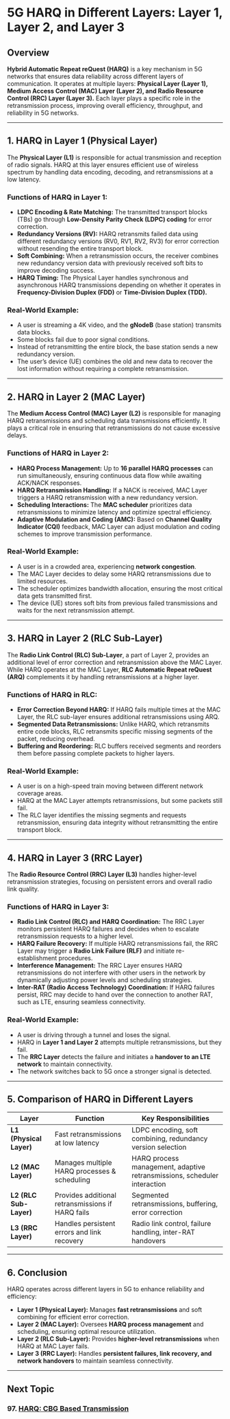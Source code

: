 # 5G HARQ in Different Layers: Layer 1, Layer 2, and Layer 3

## Overview
**Hybrid Automatic Repeat reQuest (HARQ)** is a key mechanism in 5G networks that ensures data reliability across different layers of communication. It operates at multiple layers: **Physical Layer (Layer 1), Medium Access Control (MAC) Layer (Layer 2), and Radio Resource Control (RRC) Layer (Layer 3).** Each layer plays a specific role in the retransmission process, improving overall efficiency, throughput, and reliability in 5G networks.

---
## 1. HARQ in Layer 1 (Physical Layer)
The **Physical Layer (L1)** is responsible for actual transmission and reception of radio signals. HARQ at this layer ensures efficient use of wireless spectrum by handling data encoding, decoding, and retransmissions at a low latency.

### **Functions of HARQ in Layer 1:**
- **LDPC Encoding & Rate Matching:** The transmitted transport blocks (TBs) go through **Low-Density Parity Check (LDPC) coding** for error correction.
- **Redundancy Versions (RV):** HARQ retransmits failed data using different redundancy versions (RV0, RV1, RV2, RV3) for error correction without resending the entire transport block.
- **Soft Combining:** When a retransmission occurs, the receiver combines new redundancy version data with previously received soft bits to improve decoding success.
- **HARQ Timing:** The Physical Layer handles synchronous and asynchronous HARQ transmissions depending on whether it operates in **Frequency-Division Duplex (FDD)** or **Time-Division Duplex (TDD).**

### **Real-World Example:**
- A user is streaming a 4K video, and the **gNodeB** (base station) transmits data blocks.
- Some blocks fail due to poor signal conditions.
- Instead of retransmitting the entire block, the base station sends a new redundancy version.
- The user’s device (UE) combines the old and new data to recover the lost information without requiring a complete retransmission.

---
## 2. HARQ in Layer 2 (MAC Layer)
The **Medium Access Control (MAC) Layer (L2)** is responsible for managing HARQ retransmissions and scheduling data transmissions efficiently. It plays a critical role in ensuring that retransmissions do not cause excessive delays.

### **Functions of HARQ in Layer 2:**
- **HARQ Process Management:** Up to **16 parallel HARQ processes** can run simultaneously, ensuring continuous data flow while awaiting ACK/NACK responses.
- **HARQ Retransmission Handling:** If a NACK is received, MAC Layer triggers a HARQ retransmission with a new redundancy version.
- **Scheduling Interactions:** The **MAC scheduler** prioritizes data retransmissions to minimize latency and optimize spectral efficiency.
- **Adaptive Modulation and Coding (AMC):** Based on **Channel Quality Indicator (CQI)** feedback, MAC Layer can adjust modulation and coding schemes to improve transmission performance.

### **Real-World Example:**
- A user is in a crowded area, experiencing **network congestion**.
- The MAC Layer decides to delay some HARQ retransmissions due to limited resources.
- The scheduler optimizes bandwidth allocation, ensuring the most critical data gets transmitted first.
- The device (UE) stores soft bits from previous failed transmissions and waits for the next retransmission attempt.

---
## 3. HARQ in Layer 2 (RLC Sub-Layer)
The **Radio Link Control (RLC) Sub-Layer**, a part of Layer 2, provides an additional level of error correction and retransmission above the MAC Layer. While HARQ operates at the MAC Layer, **RLC Automatic Repeat reQuest (ARQ)** complements it by handling retransmissions at a higher layer.

### **Functions of HARQ in RLC:**
- **Error Correction Beyond HARQ:** If HARQ fails multiple times at the MAC Layer, the RLC sub-layer ensures additional retransmissions using ARQ.
- **Segmented Data Retransmissions:** Unlike HARQ, which retransmits entire code blocks, RLC retransmits specific missing segments of the packet, reducing overhead.
- **Buffering and Reordering:** RLC buffers received segments and reorders them before passing complete packets to higher layers.

### **Real-World Example:**
- A user is on a high-speed train moving between different network coverage areas.
- HARQ at the MAC Layer attempts retransmissions, but some packets still fail.
- The RLC layer identifies the missing segments and requests retransmission, ensuring data integrity without retransmitting the entire transport block.

---
## 4. HARQ in Layer 3 (RRC Layer)
The **Radio Resource Control (RRC) Layer (L3)** handles higher-level retransmission strategies, focusing on persistent errors and overall radio link quality.

### **Functions of HARQ in Layer 3:**
- **Radio Link Control (RLC) and HARQ Coordination:** The RRC Layer monitors persistent HARQ failures and decides when to escalate retransmission requests to a higher level.
- **HARQ Failure Recovery:** If multiple HARQ retransmissions fail, the RRC Layer may trigger a **Radio Link Failure (RLF)** and initiate re-establishment procedures.
- **Interference Management:** The RRC Layer ensures HARQ retransmissions do not interfere with other users in the network by dynamically adjusting power levels and scheduling strategies.
- **Inter-RAT (Radio Access Technology) Coordination:** If HARQ failures persist, RRC may decide to hand over the connection to another RAT, such as LTE, ensuring seamless connectivity.

### **Real-World Example:**
- A user is driving through a tunnel and loses the signal.
- HARQ in **Layer 1 and Layer 2** attempts multiple retransmissions, but they fail.
- The **RRC Layer** detects the failure and initiates a **handover to an LTE network** to maintain connectivity.
- The network switches back to 5G once a stronger signal is detected.

---
## 5. Comparison of HARQ in Different Layers

| Layer  | Function | Key Responsibilities |
|--------|----------|----------------------|
| **L1 (Physical Layer)**  | Fast retransmissions at low latency | LDPC encoding, soft combining, redundancy version selection |
| **L2 (MAC Layer)**  | Manages multiple HARQ processes & scheduling | HARQ process management, adaptive retransmissions, scheduler interaction |
| **L2 (RLC Sub-Layer)**  | Provides additional retransmissions if HARQ fails | Segmented retransmissions, buffering, error correction |
| **L3 (RRC Layer)**  | Handles persistent errors and link recovery | Radio link control, failure handling, inter-RAT handovers |

---
## 6. Conclusion
HARQ operates across different layers in 5G to enhance reliability and efficiency:
- **Layer 1 (Physical Layer):** Manages **fast retransmissions** and soft combining for efficient error correction.
- **Layer 2 (MAC Layer):** Oversees **HARQ process management** and scheduling, ensuring optimal resource utilization.
- **Layer 2 (RLC Sub-Layer):** Provides **higher-level retransmissions** when HARQ at MAC Layer fails.
- **Layer 3 (RRC Layer):** Handles **persistent failures, link recovery, and network handovers** to maintain seamless connectivity.

---
## Next Topic
### 97. [HARQ: CBG Based Transmission](CBG_Based_Transmission.md)

